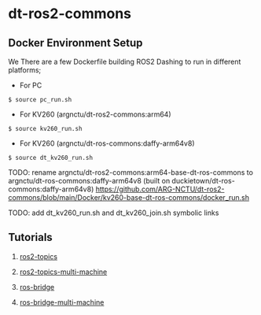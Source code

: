 # dt-ros2-commons

## Docker Environment Setup

We 
There are a few Dockerfile building ROS2 Dashing to run in different platforms; 
* For PC
```
$ source pc_run.sh
```
* For KV260 (argnctu/dt-ros2-commons:arm64)
```
$ source kv260_run.sh
```
* For KV260 (argnctu/dt-ros-commons:daffy-arm64v8)
```
$ source dt_kv260_run.sh
```

TODO: rename argnctu/dt-ros2-commons:arm64-base-dt-ros-commons to argnctu/dt-ros-commons:daffy-arm64v8
(built on duckietown/dt-ros-commons:daffy-arm64v8)
https://github.com/ARG-NCTU/dt-ros2-commons/blob/main/Docker/kv260-base-dt-ros-commons/docker_run.sh

TODO: add dt_kv260_run.sh and dt_kv260_join.sh symbolic links

## Tutorials

1. [ros2-topics](https://github.com/ARG-NCTU/ros1-ros2-demo/blob/main/tutorials/01-ros2-topics.md)

2. [ros2-topics-multi-machine](https://github.com/ARG-NCTU/ros1-ros2-demo/blob/main/tutorials/02-ros2-topics-multi-machine.md)

3. [ros-bridge](https://github.com/ARG-NCTU/ros1-ros2-demo/blob/main/tutorials/03-ros-bridge.md)

4. [ros-bridge-multi-machine](https://github.com/ARG-NCTU/ros1-ros2-demo/blob/main/tutorials/04-ros-bridge-multi-machine.md)
